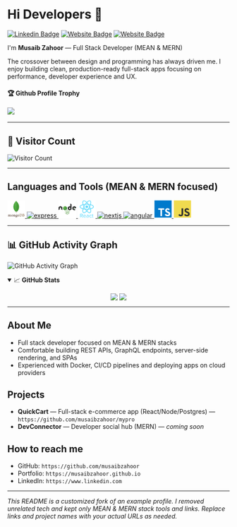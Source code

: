 
# Hi Developers 👋


[![Linkedin Badge](https://img.shields.io/badge/-Musaib%20Zahoor-blue?style=flat-square\&logo=Linkedin\&logoColor=white\&link=https://www.linkedin.com)](https://www.linkedin.com)
[![Website Badge](https://img.shields.io/badge/WebSite-Musaib-green)](https://musaibzahoor.github.io)
[![Website Badge](https://img.shields.io/badge/StackOverflow-Musaib-yellow)](https://stackoverflow.com)

I'm **Musaib Zahoor** — Full Stack Developer (MEAN & MERN)

The crossover between design and programming has always driven me. I enjoy building clean, production-ready full-stack apps focusing on performance, developer experience and UX.

<div>
  <h4>🏆 Github Profile Trophy</h4>
  <a href="https://github.com/ryo-ma/github-profile-trophy">
    <img src="https://github-profile-trophy.vercel.app/?username=musaibzahoor&column=7"/>
  </a>
</div>

---

## 👀 Visitor Count

![Visitor Count](https://komarev.com/ghpvc/?username=musaibzahoor\&style=for-the-badge)

---

## Languages and Tools (MEAN & MERN focused)

<a href="https://www.mongodb.com/" target="_blank" rel="noreferrer">
  <img src="https://raw.githubusercontent.com/devicons/devicon/master/icons/mongodb/mongodb-original-wordmark.svg" alt="mongodb" width="40" height="40" />
</a>
<a href="https://expressjs.com" target="_blank" rel="noreferrer">
  <img src="https://www.vectorlogo.zone/logos/expressjs/expressjs-icon.svg" alt="express" width="40" height="40" />
</a>
<a href="https://nodejs.org" target="_blank" rel="noreferrer">
  <img src="https://raw.githubusercontent.com/devicons/devicon/master/icons/nodejs/nodejs-original-wordmark.svg" alt="nodejs" width="40" height="40" />
</a>
<a href="https://reactjs.org/" target="_blank" rel="noreferrer">
  <img src="https://raw.githubusercontent.com/devicons/devicon/master/icons/react/react-original-wordmark.svg" alt="react" width="40" height="40" />
</a>
<a href="https://nextjs.org/" target="_blank" rel="noreferrer">
  <img src="https://cdn.worldvectorlogo.com/logos/nextjs-2.svg" alt="nextjs" width="40" height="40" />
</a>
<a href="https://angular.io/" target="_blank" rel="noreferrer">
  <img src="https://www.vectorlogo.zone/logos/angular/angular-icon.svg" alt="angular" width="40" height="40" />
</a>
<a href="https://www.typescriptlang.org/" target="_blank" rel="noreferrer">
  <img src="https://raw.githubusercontent.com/devicons/devicon/master/icons/typescript/typescript-original.svg" alt="typescript" width="40" height="40" />
</a>
<a href="https://www.javascript.com/" target="_blank" rel="noreferrer">
  <img src="https://raw.githubusercontent.com/devicons/devicon/master/icons/javascript/javascript-original.svg" alt="javascript" width="40" height="40" />
</a>

---

## 📊 GitHub Activity Graph

![GitHub Activity Graph](https://github-readme-activity-graph.vercel.app/graph?username=musaibzahoor\&theme=github-compact)

<details open>
<summary>📈 <strong>GitHub Stats</strong></summary>

<p align="center">
    <img align="center" src="https://github-readme-stats-git-masterrstaa-rickstaa.vercel.app/api?username=musaibzahoor&show_icons=true&hide_border=true&title_color=94b4a4&icon_color=FFFFFF&text_color=FFFFFF&bg_color=000000&count_private=true&include_all_commits=true"/>
    <img align="center" height="195px" src="https://github-readme-stats-git-masterrstaa-rickstaa.vercel.app/api/top-langs/?username=musaibzahoor&text_color=FFFFFF&bg_color=000000&title_color=94b4a4&langs_count=10&layout=compact&hide_border=true" />
</p>
</details>

---

## About Me

* Full stack developer focused on MEAN & MERN stacks
* Comfortable building REST APIs, GraphQL endpoints, server-side rendering, and SPAs
* Experienced with Docker, CI/CD pipelines and deploying apps on cloud providers

## Projects

* **QuickCart** — Full-stack e-commerce app (React/Node/Postgres) — `https://github.com/musaibzahoor/mypro`
* **DevConnector** — Developer social hub (MERN) — *coming soon*

## How to reach me

* GitHub: `https://github.com/musaibzahoor`
* Portfolio: `https://musaibzahoor.github.io`
* LinkedIn: `https://www.linkedin.com`

---

*This README is a customized fork of an example profile. I removed unrelated tech and kept only MEAN & MERN stack tools and links. Replace links and project names with your actual URLs as needed.*
